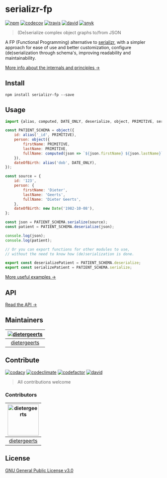 # serializr-fp

[![npm](https://img.shields.io/npm/v/serializr-fp.svg?style=flat-square)](https://www.npmjs.com/serializr-fp)
[![codecov](https://img.shields.io/codecov/c/github/dietergeerts/serializr-fp.svg?style=flat-square)](https://codecov.io/gh/dietergeerts/serializr-fp)
[![travis](https://img.shields.io/travis/dietergeerts/serializr-fp.svg?style=flat-square)](https://travis-ci.org/dietergeerts/serializr-fp)
[![david](https://img.shields.io/david/dietergeerts/serializr-fp.svg?style=flat-square)](https://david-dm.org/dietergeerts/serializr-fp)
[![snyk](https://snyk.io/test/github/dietergeerts/serializr-fp/badge.svg?style=flat-square)](https://snyk.io/test/github/{username}/{repo})

> (De)serialize complex object graphs to/from JSON

A FP (Functional Programming) alternative to [serializr](https://github.com/mobxjs/serializr),
with a simpler approach for ease of use and better customization, configure
(de)serialization through schema's, improving readability and maintainability.

[More info about the internals and principles →](./principles.md)

## Install

```commandline
npm install serializr-fp --save
```

## Usage

```javascript
import {alias, computed, DATE_ONLY, deserialize, object, PRIMITIVE, serialize} from 'serializr-fp';

const PATIENT_SCHEMA = object({
    id: alias('_id', PRIMITIVE),
    person: object({
        firstName: PRIMITIVE, 
        lastName: PRIMITIVE,
        fullName: computed(json => `${json.firstName} ${json.lastName}`),
    }),
    dateOfBirth: alias('dob', DATE_ONLY),
});

const source = {
    id: '123',
    person: {
        firstName: 'Dieter', 
        lastName: 'Geerts', 
        fullName: 'Dieter Geerts',
    },
    dateOfBirth: new Date('1982-10-08'),
}; 

const json = PATIENT_SCHEMA.serialize(source);
const patient = PATIENT_SCHEMA.deserialize(json);

console.log(json); 
console.log(patient);

// Or you can export functions for other modules to use,
// without the need to know how (de)serialization is done.

export const deserializePatient = PATIENT_SCHEMA.deserialize;
export const serializePatient = PATIENT_SCHEMA.serialize;
```

[More useful examples →](./examples.md)

## API

[Read the API →](./API.md)

## Maintainers

[![dietergeerts](https://avatars3.githubusercontent.com/dietergeerts?v=3&s=100)](https://github.com/dietergeerts) |
:---: | 
[dietergeerts](https://github.com/dietergeerts) |

## Contribute

[![codacy](https://img.shields.io/codacy/grade/9f5cae0799824989a4f3e576c0230fa2.svg?style=flat-square&label=codacy)](https://www.codacy.com/app/dietergeerts/serializr-fp)
[![codeclimate](https://img.shields.io/codeclimate/maintainability/dietergeerts/serializr-fp.svg?style=flat-square&label=codeclimate)](https://codeclimate.com/github/dietergeerts/serializr-fp/maintainability)
[![codefactor](https://www.codefactor.io/repository/github/dietergeerts/serializr-fp/badge?style=flat-square)](https://www.codefactor.io/repository/github/dietergeerts/serializr-fp)
[![david](https://img.shields.io/david/dev/dietergeerts/serializr-fp.svg?style=flat-square)](https://david-dm.org/dietergeerts/serializr-fp)

> All contributions welcome

### Contributors

<!--START contributers-->
[<img alt="dietergeerts" src="https://avatars1.githubusercontent.com/u/7393706?v=4&s=100" width="100">](https://github.com/dietergeerts) |
:---: |
[dietergeerts](https://github.com/dietergeerts) |



<!--END contributers-->

## License

[GNU General Public License v3.0](LICENSE)
